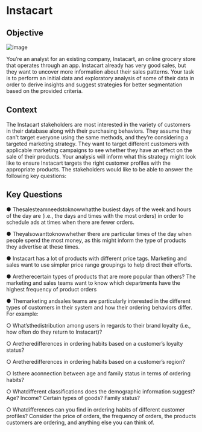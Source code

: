 # Instacart
## Objective
![image](https://github.com/dmkskasun/Instacart/assets/71329902/08429843-ae7f-4e35-9250-d4555788688f)


 You’re an analyst for an existing company, Instacart, an online grocery store
 that operates through an app. Instacart already has very good sales, but they
 want to uncover more information about their sales patterns. Your task is to
 perform an initial data and exploratory analysis of some of their data in order
 to derive insights and suggest strategies for better segmentation based on
 the provided criteria.

## Context
 The Instacart stakeholders are most interested in the variety of customers in their database
 along with their purchasing behaviors. They assume they can't target everyone using the
 same methods, and they’re considering a targeted marketing strategy. They want to target
 different customers with applicable marketing campaigns to see whether they have an effect
 on the sale of their products. Your analysis will inform what this strategy might look like to
 ensure Instacart targets the right customer profiles with the appropriate products. The
 stakeholders would like to be able to answer the following key questions:

 ## Key Questions
  ● Thesalesteamneedstoknowwhatthe busiest days of the week and hours of the
 day are (i.e., the days and times with the most orders) in order to schedule ads at
 times when there are fewer orders.
 
 ● Theyalsowanttoknowwhether there are particular times of the day when people
 spend the most money, as this might inform the type of products they advertise at
 these times.
 
 ● Instacart has a lot of products with different price tags. Marketing and sales want to
 use simpler price range groupings to help direct their efforts.
 
 ● Aretherecertain types of products that are more popular than others? The marketing
 and sales teams want to know which departments have the highest frequency of
 product orders
 
 ● Themarketing andsales teams are particularly interested in the different types of
 customers in their system and how their ordering behaviors differ. For example:
 
  ○ What’sthedistribution among users in regards to their brand loyalty (i.e., how
  often do they return to Instacart)?
  
  ○ Aretheredifferences in ordering habits based on a customer’s loyalty status?
  
  ○ Aretheredifferences in ordering habits based on a customer’s region?
  
  ○ Isthere aconnection between age and family status in terms of ordering
  habits?
  
  ○ Whatdifferent classifications does the demographic information suggest?
  Age? Income? Certain types of goods? Family status?
  
  ○ Whatdifferences can you find in ordering habits of different customer
  profiles? Consider the price of orders, the frequency of orders, the products
  customers are ordering, and anything else you can think of.
